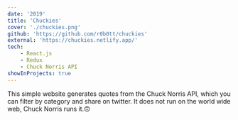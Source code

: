```yaml
---
date: '2019'
title: 'Chuckies'
cover: './chuckies.png'
github: 'https://github.com/r0b0tt/chuckies'
external: 'https://chuckies.netlify.app/'
tech:
    - React.js
    - Redux
    - Chuck Norris API
showInProjects: true
---
```


This simple website generates quotes from the Chuck Norris API, which you can filter by category and share on twitter. It does not run on the world wide web, Chuck Norris runs it.🙃
